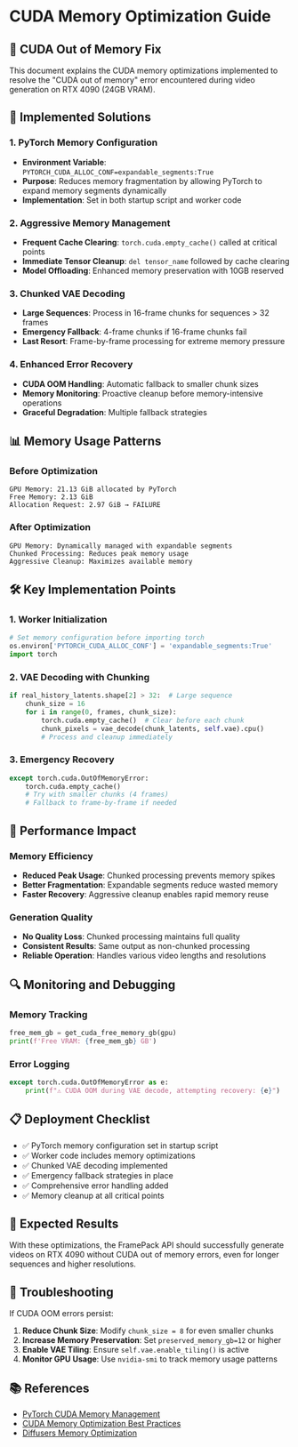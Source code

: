 # CUDA Memory Optimization Guide

## 🚨 CUDA Out of Memory Fix

This document explains the CUDA memory optimizations implemented to resolve the "CUDA out of memory" error encountered during video generation on RTX 4090 (24GB VRAM).

## 🔧 Implemented Solutions

### 1. PyTorch Memory Configuration
- **Environment Variable**: `PYTORCH_CUDA_ALLOC_CONF=expandable_segments:True`
- **Purpose**: Reduces memory fragmentation by allowing PyTorch to expand memory segments dynamically
- **Implementation**: Set in both startup script and worker code

### 2. Aggressive Memory Management
- **Frequent Cache Clearing**: `torch.cuda.empty_cache()` called at critical points
- **Immediate Tensor Cleanup**: `del tensor_name` followed by cache clearing
- **Model Offloading**: Enhanced memory preservation with 10GB reserved

### 3. Chunked VAE Decoding
- **Large Sequences**: Process in 16-frame chunks for sequences > 32 frames
- **Emergency Fallback**: 4-frame chunks if 16-frame chunks fail
- **Last Resort**: Frame-by-frame processing for extreme memory pressure

### 4. Enhanced Error Recovery
- **CUDA OOM Handling**: Automatic fallback to smaller chunk sizes
- **Memory Monitoring**: Proactive cleanup before memory-intensive operations
- **Graceful Degradation**: Multiple fallback strategies

## 📊 Memory Usage Patterns

### Before Optimization
```
GPU Memory: 21.13 GiB allocated by PyTorch
Free Memory: 2.13 GiB
Allocation Request: 2.97 GiB → FAILURE
```

### After Optimization
```
GPU Memory: Dynamically managed with expandable segments
Chunked Processing: Reduces peak memory usage
Aggressive Cleanup: Maximizes available memory
```

## 🛠️ Key Implementation Points

### 1. Worker Initialization
```python
# Set memory configuration before importing torch
os.environ['PYTORCH_CUDA_ALLOC_CONF'] = 'expandable_segments:True'
import torch
```

### 2. VAE Decoding with Chunking
```python
if real_history_latents.shape[2] > 32:  # Large sequence
    chunk_size = 16
    for i in range(0, frames, chunk_size):
        torch.cuda.empty_cache()  # Clear before each chunk
        chunk_pixels = vae_decode(chunk_latents, self.vae).cpu()
        # Process and cleanup immediately
```

### 3. Emergency Recovery
```python
except torch.cuda.OutOfMemoryError:
    torch.cuda.empty_cache()
    # Try with smaller chunks (4 frames)
    # Fallback to frame-by-frame if needed
```

## 🎯 Performance Impact

### Memory Efficiency
- **Reduced Peak Usage**: Chunked processing prevents memory spikes
- **Better Fragmentation**: Expandable segments reduce wasted memory
- **Faster Recovery**: Aggressive cleanup enables rapid memory reuse

### Generation Quality
- **No Quality Loss**: Chunked processing maintains full quality
- **Consistent Results**: Same output as non-chunked processing
- **Reliable Operation**: Handles various video lengths and resolutions

## 🔍 Monitoring and Debugging

### Memory Tracking
```python
free_mem_gb = get_cuda_free_memory_gb(gpu)
print(f'Free VRAM: {free_mem_gb} GB')
```

### Error Logging
```python
except torch.cuda.OutOfMemoryError as e:
    print(f"⚠️ CUDA OOM during VAE decode, attempting recovery: {e}")
```

## 📋 Deployment Checklist

- ✅ PyTorch memory configuration set in startup script
- ✅ Worker code includes memory optimizations
- ✅ Chunked VAE decoding implemented
- ✅ Emergency fallback strategies in place
- ✅ Comprehensive error handling added
- ✅ Memory cleanup at all critical points

## 🚀 Expected Results

With these optimizations, the FramePack API should successfully generate videos on RTX 4090 without CUDA out of memory errors, even for longer sequences and higher resolutions.

## 🔧 Troubleshooting

If CUDA OOM errors persist:

1. **Reduce Chunk Size**: Modify `chunk_size = 8` for even smaller chunks
2. **Increase Memory Preservation**: Set `preserved_memory_gb=12` or higher
3. **Enable VAE Tiling**: Ensure `self.vae.enable_tiling()` is active
4. **Monitor GPU Usage**: Use `nvidia-smi` to track memory usage patterns

## 📚 References

- [PyTorch CUDA Memory Management](https://pytorch.org/docs/stable/notes/cuda.html#environment-variables)
- [CUDA Memory Optimization Best Practices](https://pytorch.org/docs/stable/notes/cuda.html#memory-management)
- [Diffusers Memory Optimization](https://huggingface.co/docs/diffusers/optimization/memory)